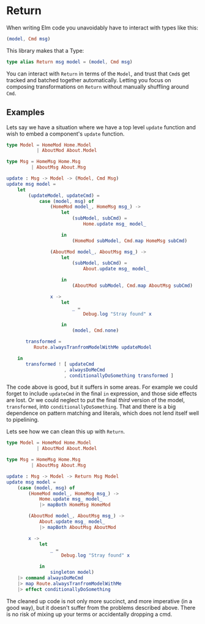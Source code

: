 # Return

When writing Elm code you unavoidably have to interact with types like this:

```elm
(model, Cmd msg)
```

This library makes that a Type:

```elm
type alias Return msg model = (model, Cmd msg)
```

You can interact with `Return` in terms of the `Model`, and trust that `Cmd`s
get tracked and batched together automatically. Letting you focus on composing
transformations on `Return` without manually shuffling around `Cmd`.


## Examples

Lets say we have a situation where we have a top level `update` function
and wish to embed a component's `update` function.

```elm
type Model = HomeMod Home.Model
           | AboutMod About.Model

type Msg = HomeMsg Home.Msg
         | AboutMsg About.Msg

update : Msg -> Model -> (Model, Cmd Msg)
update msg model =
    let
        (updateModel, updateCmd) =
            case (model, msg) of
                (HomeMod model_, HomeMsg msg_) ->
                    let
                        (subModel, subCmd) =
                            Home.update msg_ model_

                    in
                        (HomeMod subModel, Cmd.map HomeMsg subCmd)

                (AboutMod model_, AboutMsg msg_) ->
                    let
                        (subModel, subCmd) =
                            About.update msg_ model_

                    in
                        (AboutMod subModel, Cmd.map AboutMsg subCmd)

                x ->
                    let
                        _ =
                            Debug.log "Stray found" x

                    in
                        (model, Cmd.none)

       transformed =
          Route.alwaysTranfromModelWithMe updateModel

    in
       transformed ! [ updateCmd
                     , alwaysDoMeCmd
                     , conditionallyDoSomething transformed ]
```

The code above is good, but it suffers in some areas. For example
we could forget to include `updateCmd` in the final `in` expression,
and those side effects are lost. Or we could neglect to put the
final *third* version of the model, `transformed`, into `conditionallyDoSomething`.
That and there is a big dependence on pattern matching and literals,
which does not lend itself well to pipelining.

Lets see how we can clean this up with `Return`.

```elm
type Model = HomeMod Home.Model
           | AboutMod About.Model

type Msg = HomeMsg Home.Msg
         | AboutMsg About.Msg

update : Msg -> Model -> Return Msg Model
update msg model =
    (case (model, msg) of
        (HomeMod model_, HomeMsg msg_) ->
            Home.update msg_ model_
            |> mapBoth HomeMsg HomeMod

        (AboutMod model_, AboutMsg msg_) ->
            About.update msg_ model_
            |> mapBoth AboutMsg AboutMod

        x ->
            let
                _ =
                    Debug.log "Stray found" x

            in
                singleton model)            
    |> command alwaysDoMeCmd
    |> map Route.alwaysTranfromModelWithMe
    |> effect conditionallyDoSomething
```

The cleaned up code is not only more succinct, and more imperative (in a good way),
but it doesn't suffer from the problems described above. There is no risk of mixing up
your terms or accidentally dropping a cmd.
